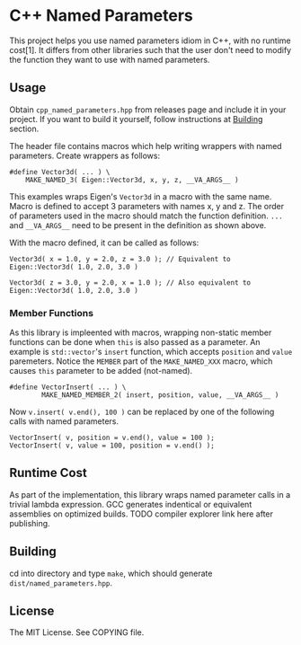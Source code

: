 # C++ Named Parameters

This project helps you use named parameters idiom in C++, with no runtime cost[1].
It differs from other libraries such that the user don't need to modify the
function they want to use with named parameters.

## Usage

Obtain `cpp_named_parameters.hpp` from releases page and include it in your project.
If you want to build it yourself, follow instructions at [Building](#building) section.

The header file contains macros which help writing wrappers with named parameters.
Create wrappers as follows:

    #define Vector3d( ... ) \
        MAKE_NAMED_3( Eigen::Vector3d, x, y, z, __VA_ARGS__ )

This examples wraps Eigen's `Vector3d` in a macro with the same name. Macro is defined
to accept 3 parameters with names x, y and z. The order of parameters used in the
macro should match the function definition. `...` and `__VA_ARGS__` need to be present
in the definition as shown above.

With the macro defined, it can be called as follows:

    Vector3d( x = 1.0, y = 2.0, z = 3.0 ); // Equivalent to Eigen::Vector3d( 1.0, 2.0, 3.0 )

    Vector3d( z = 3.0, y = 2.0, x = 1.0 ); // Also equivalent to Eigen::Vector3d( 1.0, 2.0, 3.0 )

### Member Functions

As this library is impleented with macros, wrapping non-static member functions can
be done when `this` is also passed as a parameter. An example is `std::vector`'s `insert`
function, which accepts `position` and `value` paremeters. Notice the `MEMBER` part of
the `MAKE_NAMED_XXX` macro, which causes `this` parameter to be added (not-named).

    #define VectorInsert( ... ) \
            MAKE_NAMED_MEMBER_2( insert, position, value, __VA_ARGS__ )

Now `v.insert( v.end(), 100 )` can be replaced by one of the following calls with named parameters.

    VectorInsert( v, position = v.end(), value = 100 );
    VectorInsert( v, value = 100, position = v.end() );

## Runtime Cost

As part of the implementation, this library wraps named parameter calls in a trivial lambda
expression. GCC generates indentical or equivalent assemblies on optimized builds.
TODO compiler explorer link here after publishing.

## Building

cd into directory and type `make`, which should generate `dist/named_parameters.hpp`.

## License

The MIT License. See COPYING file.
